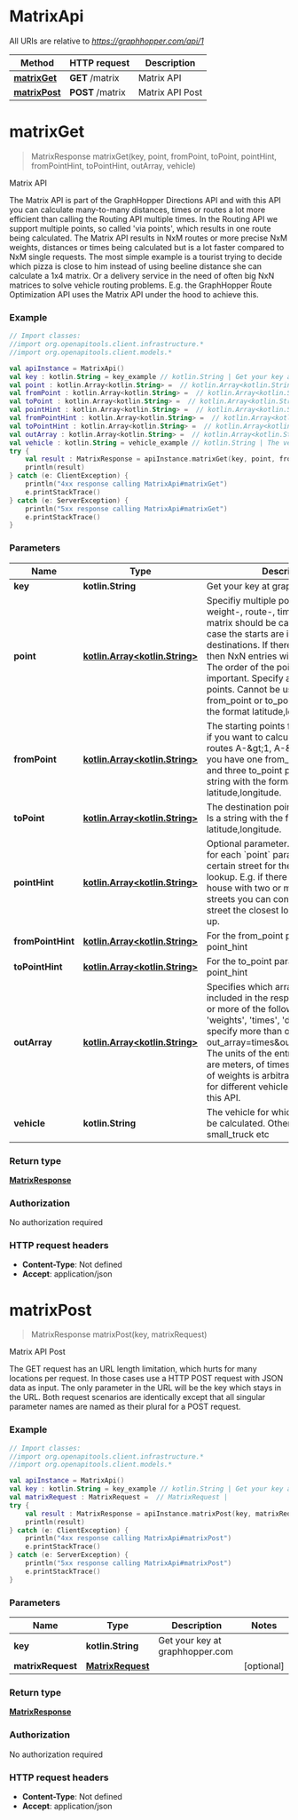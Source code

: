 # MatrixApi

All URIs are relative to *https://graphhopper.com/api/1*

Method | HTTP request | Description
------------- | ------------- | -------------
[**matrixGet**](MatrixApi.md#matrixGet) | **GET** /matrix | Matrix API
[**matrixPost**](MatrixApi.md#matrixPost) | **POST** /matrix | Matrix API Post


<a name="matrixGet"></a>
# **matrixGet**
> MatrixResponse matrixGet(key, point, fromPoint, toPoint, pointHint, fromPointHint, toPointHint, outArray, vehicle)

Matrix API

The Matrix API is part of the GraphHopper Directions API and with this API you can calculate many-to-many distances, times or routes a lot more efficient than calling the Routing API multiple times. In the Routing API we support multiple points, so called &#39;via points&#39;, which results in one route being calculated. The Matrix API results in NxM routes or more precise NxM weights, distances or times being calculated but is a lot faster compared to NxM single requests. The most simple example is a tourist trying to decide which pizza is close to him instead of using beeline distance she can calculate a 1x4 matrix. Or a delivery service in the need of often big NxN matrices to solve vehicle routing problems. E.g. the GraphHopper Route Optimization API uses the Matrix API under the hood to achieve this. 

### Example
```kotlin
// Import classes:
//import org.openapitools.client.infrastructure.*
//import org.openapitools.client.models.*

val apiInstance = MatrixApi()
val key : kotlin.String = key_example // kotlin.String | Get your key at graphhopper.com
val point : kotlin.Array<kotlin.String> =  // kotlin.Array<kotlin.String> | Specifiy multiple points for which the weight-, route-, time- or distance-matrix should be calculated. In this case the starts are identical to the destinations. If there are N points, then NxN entries will be calculated. The order of the point parameter is important. Specify at least three points. Cannot be used together with from_point or to_point. Is a string with the format latitude,longitude.
val fromPoint : kotlin.Array<kotlin.String> =  // kotlin.Array<kotlin.String> | The starting points for the routes. E.g. if you want to calculate the three routes A-&gt;1, A-&gt;2, A-&gt;3 then you have one from_point parameter and three to_point parameters. Is a string with the format latitude,longitude.
val toPoint : kotlin.Array<kotlin.String> =  // kotlin.Array<kotlin.String> | The destination points for the routes. Is a string with the format latitude,longitude.
val pointHint : kotlin.Array<kotlin.String> =  // kotlin.Array<kotlin.String> | Optional parameter. Specifies a hint for each `point` parameter to prefer a certain street for the closest location lookup. E.g. if there is an address or house with two or more neighboring streets you can control for which street the closest location is looked up.
val fromPointHint : kotlin.Array<kotlin.String> =  // kotlin.Array<kotlin.String> | For the from_point parameter. See point_hint
val toPointHint : kotlin.Array<kotlin.String> =  // kotlin.Array<kotlin.String> | For the to_point parameter. See point_hint
val outArray : kotlin.Array<kotlin.String> =  // kotlin.Array<kotlin.String> | Specifies which arrays should be included in the response. Specify one or more of the following options 'weights', 'times', 'distances'. To specify more than one array use e.g. out_array=times&out_array=distances. The units of the entries of distances are meters, of times are seconds and of weights is arbitrary and it can differ for different vehicles or versions of this API.
val vehicle : kotlin.String = vehicle_example // kotlin.String | The vehicle for which the route should be calculated. Other vehicles are foot, small_truck etc
try {
    val result : MatrixResponse = apiInstance.matrixGet(key, point, fromPoint, toPoint, pointHint, fromPointHint, toPointHint, outArray, vehicle)
    println(result)
} catch (e: ClientException) {
    println("4xx response calling MatrixApi#matrixGet")
    e.printStackTrace()
} catch (e: ServerException) {
    println("5xx response calling MatrixApi#matrixGet")
    e.printStackTrace()
}
```

### Parameters

Name | Type | Description  | Notes
------------- | ------------- | ------------- | -------------
 **key** | **kotlin.String**| Get your key at graphhopper.com |
 **point** | [**kotlin.Array&lt;kotlin.String&gt;**](kotlin.String.md)| Specifiy multiple points for which the weight-, route-, time- or distance-matrix should be calculated. In this case the starts are identical to the destinations. If there are N points, then NxN entries will be calculated. The order of the point parameter is important. Specify at least three points. Cannot be used together with from_point or to_point. Is a string with the format latitude,longitude. | [optional]
 **fromPoint** | [**kotlin.Array&lt;kotlin.String&gt;**](kotlin.String.md)| The starting points for the routes. E.g. if you want to calculate the three routes A-&amp;gt;1, A-&amp;gt;2, A-&amp;gt;3 then you have one from_point parameter and three to_point parameters. Is a string with the format latitude,longitude. | [optional]
 **toPoint** | [**kotlin.Array&lt;kotlin.String&gt;**](kotlin.String.md)| The destination points for the routes. Is a string with the format latitude,longitude. | [optional]
 **pointHint** | [**kotlin.Array&lt;kotlin.String&gt;**](kotlin.String.md)| Optional parameter. Specifies a hint for each &#x60;point&#x60; parameter to prefer a certain street for the closest location lookup. E.g. if there is an address or house with two or more neighboring streets you can control for which street the closest location is looked up. | [optional]
 **fromPointHint** | [**kotlin.Array&lt;kotlin.String&gt;**](kotlin.String.md)| For the from_point parameter. See point_hint | [optional]
 **toPointHint** | [**kotlin.Array&lt;kotlin.String&gt;**](kotlin.String.md)| For the to_point parameter. See point_hint | [optional]
 **outArray** | [**kotlin.Array&lt;kotlin.String&gt;**](kotlin.String.md)| Specifies which arrays should be included in the response. Specify one or more of the following options &#39;weights&#39;, &#39;times&#39;, &#39;distances&#39;. To specify more than one array use e.g. out_array&#x3D;times&amp;out_array&#x3D;distances. The units of the entries of distances are meters, of times are seconds and of weights is arbitrary and it can differ for different vehicles or versions of this API. | [optional]
 **vehicle** | **kotlin.String**| The vehicle for which the route should be calculated. Other vehicles are foot, small_truck etc | [optional] [default to car]

### Return type

[**MatrixResponse**](MatrixResponse.md)

### Authorization

No authorization required

### HTTP request headers

 - **Content-Type**: Not defined
 - **Accept**: application/json

<a name="matrixPost"></a>
# **matrixPost**
> MatrixResponse matrixPost(key, matrixRequest)

Matrix API Post

The GET request has an URL length limitation, which hurts for many locations per request. In those cases use a HTTP POST request with JSON data as input. The only parameter in the URL will be the key which stays in the URL. Both request scenarios are identically except that all singular parameter names are named as their plural for a POST request. 

### Example
```kotlin
// Import classes:
//import org.openapitools.client.infrastructure.*
//import org.openapitools.client.models.*

val apiInstance = MatrixApi()
val key : kotlin.String = key_example // kotlin.String | Get your key at graphhopper.com
val matrixRequest : MatrixRequest =  // MatrixRequest | 
try {
    val result : MatrixResponse = apiInstance.matrixPost(key, matrixRequest)
    println(result)
} catch (e: ClientException) {
    println("4xx response calling MatrixApi#matrixPost")
    e.printStackTrace()
} catch (e: ServerException) {
    println("5xx response calling MatrixApi#matrixPost")
    e.printStackTrace()
}
```

### Parameters

Name | Type | Description  | Notes
------------- | ------------- | ------------- | -------------
 **key** | **kotlin.String**| Get your key at graphhopper.com |
 **matrixRequest** | [**MatrixRequest**](MatrixRequest.md)|  | [optional]

### Return type

[**MatrixResponse**](MatrixResponse.md)

### Authorization

No authorization required

### HTTP request headers

 - **Content-Type**: Not defined
 - **Accept**: application/json

